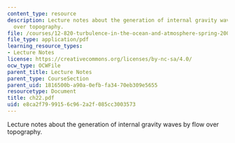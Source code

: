 ```yaml
---
content_type: resource
description: Lecture notes about the generation of internal gravity waves by flow
  over topography.
file: /courses/12-820-turbulence-in-the-ocean-and-atmosphere-spring-2007/e8ca2f7999156c962a2f085cc3003573_ch22.pdf
file_type: application/pdf
learning_resource_types:
- Lecture Notes
license: https://creativecommons.org/licenses/by-nc-sa/4.0/
ocw_type: OCWFile
parent_title: Lecture Notes
parent_type: CourseSection
parent_uid: 1816500b-a90a-0efb-fa34-70eb309e5655
resourcetype: Document
title: ch22.pdf
uid: e8ca2f79-9915-6c96-2a2f-085cc3003573
---
```

Lecture notes about the generation of internal gravity waves by flow over topography.